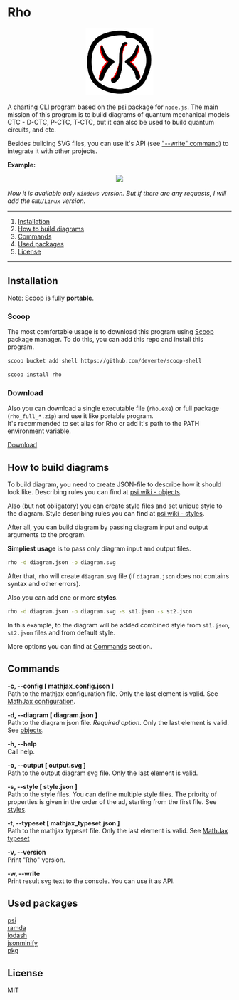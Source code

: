 # Rho

<div align="center">
    <img width="30%" src="https://raw.githubusercontent.com/deverte/rho/master/img/icon.svg?sanitize=true" />
</div>

A charting CLI program based on the [psi](https://github.com/deverte/psi) package for `node.js`. The main mission of this program is to build diagrams of quantum mechanical models CTC - D-CTC, P-CTC, T-CTC, but it can also be used to build quantum circuits, and etc.

Besides building SVG files, you can use it's API (see ["--write" command](#Commands)) to integrate it with other projects.

**Example:**
<div align="center">
    <img src="https://raw.githubusercontent.com/wiki/deverte/psi/images/bell.svg?sanitize=true" />
</div>

*Now it is available only `Windows` version. But if there are any requests, I will add the `GNU/Linux` version.*


---

1. [Installation](#Installation)
2. [How to build diagrams](#How-to-build-diagrams)
3. [Commands](#Commands)
4. [Used packages](#Used-packages)
5. [License](#License)

---


## Installation
Note: Scoop is fully **portable**.

### Scoop
The most comfortable usage is to download this program using [Scoop](https://scoop.sh/) package manager.
To do this, you can add this repo and install this program.
```sh
scoop bucket add shell https://github.com/deverte/scoop-shell
```
```sh
scoop install rho
```

### Download
Also you can download a single executable file (`rho.exe`) or full package (`rho_full_*.zip`) and use it like portable program.  
It's recommended to set alias for Rho or add it's path to the PATH environment variable.

[Download](https://github.com/deverte/rho/releases)


## How to build diagrams
To build diagram, you need to create JSON-file to describe how it should look like. Describing rules you can find at [psi wiki - objects](https://github.com/deverte/psi/wiki#objects).

Also (but not obligatory) you can create style files and set unique style to the diagram. Style describing rules you can find at [psi wiki - styles](https://github.com/deverte/psi/wiki#styles).

After all, you can build diagram by passing diagram input and output arguments to the program.

**Simpliest usage** is to pass only diagram input and output files.
```sh
rho -d diagram.json -o diagram.svg
```
After that, `rho` will create `diagram.svg` file (if `diagram.json` does not contains syntax and other errors).

Also you can add one or more **styles**.
```sh
rho -d diagram.json -o diagram.svg -s st1.json -s st2.json
```
In this example, to the diagram will be added combined style from `st1.json`, `st2.json` files and from default style.

More options you can find at [Commands](#Commands) section.


## Commands
**-c, --config [ mathjax_config.json ]**  
Path to the mathjax configuration file. Only the last element is valid. See [MathJax configuration](https://github.com/deverte/psi/wiki/reference-diagram#MathJax-configuration).

**-d, --diagram [ diagram.json ]**  
Path to the diagram json file. *Required option*. Only the last element is valid. See [objects](https://github.com/deverte/psi/wiki#objects).

**-h, --help**  
Call help.

**-o, --output [ output.svg ]**  
Path to the output diagram svg file. Only the last element is valid.

**-s, --style [ style.json ]**  
Path to the style files. You can define multiple style files. The priority of properties is given in the order of the ad, starting from the first file. See [styles](https://github.com/deverte/psi/wiki#styles).

**-t, --typeset [ mathjax_typeset.json ]**  
Path to the mathjax typeset file. Only the last element is valid. See [MathJax typeset](https://github.com/deverte/psi/wiki/reference-diagram#mathjax-typeset)

**-v, --version**  
Print "Rho" version.

**-w, --write**  
Print result svg text to the console. You can use it as API.


## Used packages
[psi](https://github.com/deverte/psi)  
[ramda](https://ramdajs.com/)  
[lodash](https://lodash.com/)  
[jsonminify](https://www.npmjs.com/package/jsonminify)  
[pkg](https://github.com/zeit/pkg)


## License
MIT